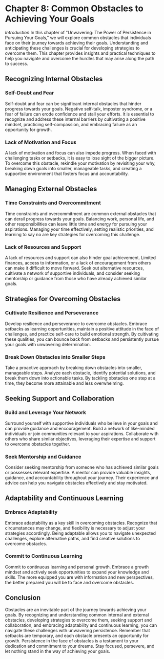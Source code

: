 Chapter 8: Common Obstacles to Achieving Your Goals
===================================================

*Introduction* In this chapter of "Unwavering: The Power of Persistence in Pursuing Your Goals," we will explore common obstacles that individuals face on their journey towards achieving their goals. Understanding and anticipating these challenges is crucial for developing strategies to overcome them. This chapter provides insights and practical techniques to help you navigate and overcome the hurdles that may arise along the path to success.

Recognizing Internal Obstacles
------------------------------

### Self-Doubt and Fear

Self-doubt and fear can be significant internal obstacles that hinder progress towards your goals. Negative self-talk, imposter syndrome, or a fear of failure can erode confidence and stall your efforts. It is essential to recognize and address these internal barriers by cultivating a positive mindset, practicing self-compassion, and embracing failure as an opportunity for growth.

### Lack of Motivation and Focus

A lack of motivation and focus can also impede progress. When faced with challenging tasks or setbacks, it is easy to lose sight of the bigger picture. To overcome this obstacle, rekindle your motivation by revisiting your why, breaking down goals into smaller, manageable tasks, and creating a supportive environment that fosters focus and accountability.

Managing External Obstacles
---------------------------

### Time Constraints and Overcommitment

Time constraints and overcommitment are common external obstacles that can derail progress towards your goals. Balancing work, personal life, and other responsibilities can leave little time and energy for pursuing your aspirations. Managing your time effectively, setting realistic priorities, and learning to say no are key strategies for overcoming this challenge.

### Lack of Resources and Support

A lack of resources and support can also hinder goal achievement. Limited finances, access to information, or a lack of encouragement from others can make it difficult to move forward. Seek out alternative resources, cultivate a network of supportive individuals, and consider seeking mentorship or guidance from those who have already achieved similar goals.

Strategies for Overcoming Obstacles
-----------------------------------

### Cultivate Resilience and Perseverance

Develop resilience and perseverance to overcome obstacles. Embrace setbacks as learning opportunities, maintain a positive attitude in the face of challenges, and practice self-care to build emotional strength. By cultivating these qualities, you can bounce back from setbacks and persistently pursue your goals with unwavering determination.

### Break Down Obstacles into Smaller Steps

Take a proactive approach by breaking down obstacles into smaller, manageable steps. Analyze each obstacle, identify potential solutions, and break them down into actionable tasks. By tackling obstacles one step at a time, they become more attainable and less overwhelming.

Seeking Support and Collaboration
---------------------------------

### Build and Leverage Your Network

Surround yourself with supportive individuals who believe in your goals and can provide guidance and encouragement. Build a network of like-minded individuals or join communities relevant to your aspirations. Collaborate with others who share similar objectives, leveraging their expertise and support to overcome obstacles together.

### Seek Mentorship and Guidance

Consider seeking mentorship from someone who has achieved similar goals or possesses relevant expertise. A mentor can provide valuable insights, guidance, and accountability throughout your journey. Their experience and advice can help you navigate obstacles effectively and stay motivated.

Adaptability and Continuous Learning
------------------------------------

### Embrace Adaptability

Embrace adaptability as a key skill in overcoming obstacles. Recognize that circumstances may change, and flexibility is necessary to adjust your strategies accordingly. Being adaptable allows you to navigate unexpected challenges, explore alternative paths, and find creative solutions to overcome obstacles.

### Commit to Continuous Learning

Commit to continuous learning and personal growth. Embrace a growth mindset and actively seek opportunities to expand your knowledge and skills. The more equipped you are with information and new perspectives, the better prepared you will be to face and overcome obstacles.

Conclusion
----------

Obstacles are an inevitable part of the journey towards achieving your goals. By recognizing and understanding common internal and external obstacles, developing strategies to overcome them, seeking support and collaboration, and embracing adaptability and continuous learning, you can navigate these challenges with unwavering persistence. Remember that setbacks are temporary, and each obstacle presents an opportunity for growth. Persistence in the face of obstacles is a testament to your dedication and commitment to your dreams. Stay focused, persevere, and let nothing stand in the way of achieving your goals.
